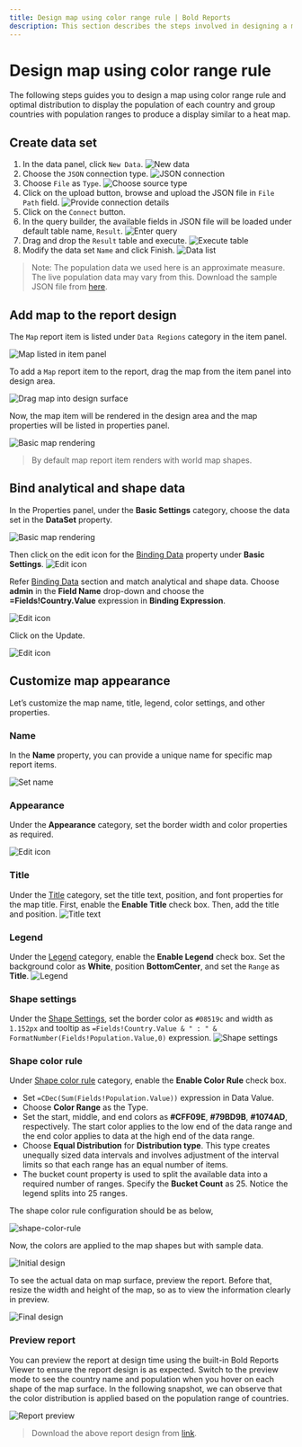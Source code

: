 ```yaml
---
title: Design map using color range rule | Bold Reports
description: This section describes the steps involved in designing a map using color range rule and optimal distribution type.
---
```


# Design map using color range rule

The following steps guides you to design a map using color range rule and optimal distribution to display the population of each country and group countries with population ranges to produce a display similar to a heat map.

## Create data set

1. In the data panel, click `New Data`.
![New data](/static/assets/on-premise/images/report-designer/report-items/map/color-range-use-case/new-data.png)
2. Choose the `JSON` connection type.
![JSON connection](/static/assets/on-premise/images/report-designer/report-items/map/color-range-use-case/sql-connection.png)
3. Choose `File` as `Type`.
![Choose source type](/static/assets/on-premise/images/report-designer/report-items/map/color-range-use-case/type.png)
4. Click on the upload button, browse and upload the JSON file in `File Path` field.
![Provide connection details](/static/assets/on-premise/images/report-designer/report-items/map/color-range-use-case/connection-details.png)
5. Click on the `Connect` button.
6. In the query builder, the available fields in JSON file will be loaded under default table name, `Result`.
![Enter query](/static/assets/on-premise/images/report-designer/report-items/map/color-range-use-case/query-designer.png)
7. Drag and drop the `Result` table and execute.
![Execute table](/static/assets/on-premise/images/report-designer/report-items/map/color-range-use-case/execute-query.png)
8. Modify the data set `Name` and click Finish.
![Data list](/static/assets/on-premise/images/report-designer/report-items/map/color-range-use-case/data-list.png)

> Note: The population data we used here is an approximate measure. The live population data may vary from this. Download the sample JSON file from [here](https://www.syncfusion.com/downloads/support/directtrac/general/ze/World-population-JSON799813027).

## Add map to the report design

The `Map` report item is listed under `Data Regions` category in the item panel.

![Map listed in item panel](/static/assets/on-premise/images/report-designer/report-items/map/color-range-use-case/map-listed-in-item-panel.png)

To add a `Map` report item to the report, drag the map from the item panel into design area.

![Drag map into design surface](/static/assets/on-premise/images/report-designer/report-items/map/color-range-use-case/drag-map-item.png)

Now, the map item will be rendered in the design area and the map properties will be listed in properties panel.

![Basic map rendering](/static/assets/on-premise/images/report-designer/report-items/map/color-range-use-case/initial-map-rendering.png)

> By default map report item renders with world map shapes.

## Bind analytical and shape data

In the Properties panel, under the **Basic Settings** category, choose the data set in the **DataSet** property.

![Basic map rendering](/static/assets/on-premise/images/report-designer/report-items/map/color-range-use-case/assign-data.png)

Then click on the edit icon for the [Binding Data](./../../../../report-items/map/binding-data/) property under **Basic Settings**.
![Edit icon](/static/assets/on-premise/images/report-designer/report-items/map/color-range-use-case/binding-data-edit-icon.png)

Refer [Binding Data](./../../../../report-items/map/binding-data/) section and match analytical and shape data. Choose **admin** in the **Field Name** drop-down and choose the **=Fields!Country.Value** expression in **Binding Expression**.

![Edit icon](/static/assets/on-premise/images/report-designer/report-items/map/color-range-use-case/match-field.png)

Click on the Update.

![Edit icon](/static/assets/on-premise/images/report-designer/report-items/map/color-range-use-case/set-binding-fields.png)

## Customize map appearance

Let’s customize the map name, title, legend, color settings, and other properties.

### Name

In the **Name** property, you can provide a unique name for specific map report items.

![Set name](/static/assets/on-premise/images/report-designer/report-items/map/color-range-use-case/set-name.png)

### Appearance

Under the **Appearance** category, set the border width and color properties as required.

![Edit icon](/static/assets/on-premise/images/report-designer/report-items/map/color-range-use-case/border.png)

### Title

Under the [Title](./../../../../report-items/map/properties/#title) category, set the title text, position, and font properties for the map title. First, enable the **Enable Title** check box. Then, add the title and position.
![Title text](/static/assets/on-premise/images/report-designer/report-items/map/color-range-use-case/title.png)

### Legend

Under the [Legend](./../../../../report-items/map/properties/#legend) category, enable the **Enable Legend** check box. Set the background color as **White**, position **BottomCenter**, and set the `Range` as **Title**.
![Legend](/static/assets/on-premise/images/report-designer/report-items/map/color-range-use-case/legend.png)

### Shape settings

Under the [Shape Settings](./../../../../report-items/map/shape-settings/), set the border color as `#08519c` and width as `1.152px` and tooltip as `=Fields!Country.Value & " : " & FormatNumber(Fields!Population.Value,0)` expression.
![Shape settings](/static/assets/on-premise/images/report-designer/report-items/map/color-range-use-case/shape-settings.png)

### Shape color rule

Under [Shape color rule](./../../../../report-items/map/shape-color-rule/) category, enable the **Enable Color Rule** check box.
* Set `=CDec(Sum(Fields!Population.Value))` expression in Data Value.
* Choose **Color Range** as the Type.
* Set the start, middle, and end colors as **#CFF09E**, **#79BD9B**, **#1074AD**, respectively. The start color applies to the low end of the data range and the end color applies to data at the high end of the data range.
* Choose **Equal Distribution** for **Distribution type**. This type creates unequally sized data intervals and involves adjustment of the interval limits so that each range has an equal number of items.
* The bucket count property is used to split the available data into a required number of ranges. Specify the **Bucket Count** as 25. Notice the legend splits into 25 ranges.

The shape color rule configuration should be as below,

![shape-color-rule](/static/assets/on-premise/images/report-designer/report-items/map/color-range-use-case/shape-color-rule.png)

Now, the colors are applied to the map shapes but with sample data.

![Initial design](/static/assets/on-premise/images/report-designer/report-items/map/color-range-use-case/initial-design.png)

To see the actual data on map surface, preview the report. Before that, resize the width and height of the map, so as to view the information clearly in preview.

![Final design](/static/assets/on-premise/images/report-designer/report-items/map/color-range-use-case/final-design.png)

### Preview report

You can preview the report at design time using the built-in Bold Reports Viewer to ensure the report design is as expected. Switch to the preview mode to see the country name and population when you hover on each shape of the map surface. In the following snapshot, we can observe that the color distribution is applied based on the population range of countries.

![Report preview](/static/assets/on-premise/images/report-designer/report-items/map/color-range-use-case/preview.png)

> Download the above report design from [link](https://www.syncfusion.com/downloads/support/directtrac/general/ze/world-population1420472419).
